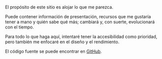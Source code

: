 El propósito de este sitio es alojar lo que me parezca.

Puede contener información de presentación, recursos que me gustaría tener a mano y quién sabe qué más; cambiará y, con suerte, evolucionará con el tiempo.

Para todo lo que haga aquí, intentaré tener la accesibilidad como prioridad, pero también me enfocaré en el diseño y el rendimiento.

El código fuente se puede encontrar en [GitHub](https://github.com/danieluy/danielsosauy-next).
